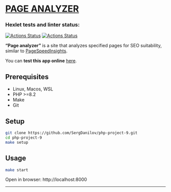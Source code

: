 # [PAGE ANALYZER](https://github.com/SergDanilov/php-project-9/blob/main/README.md)

### Hexlet tests and linter status:
[![Actions Status](https://github.com/SergDanilov/php-project-9/actions/workflows/hexlet-check.yml/badge.svg)](https://github.com/SergDanilov/php-project-9/actions)
[![Actions Status](https://github.com/SergDanilov/php-project-9/actions/workflows/workflow.yml/badge.svg)](https://github.com/SergDanilov/php-project-9/actions)

<p><b>“Page analyzer”</b> is a site that analyzes specified pages for SEO suitability, similar to <a href="https://pagespeed.web.dev/">PageSpeedInsights</a>.</p>
<p>You can <b>test this app online</b> <a href="https://php-project-page-analyzer.onrender.com/">here</a>.</p>

## Prerequisites

* Linux, Macos, WSL
* PHP >=8.2
* Make
* Git


## Setup

```bash
git clone https://github.com/SergDanilov/php-project-9.git
cd php-project-9
make setup
```
## Usage

```bash
make start
```
Open in browser: http://localhost:8000

---